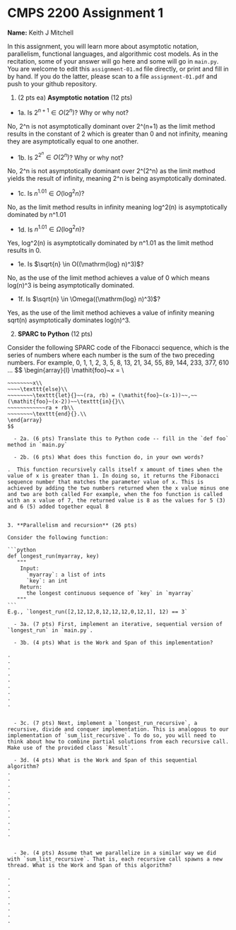 

# CMPS 2200 Assignment 1

**Name:** Keith J Mitchell


In this assignment, you will learn more about asymptotic notation, parallelism, functional languages, and algorithmic cost models. As in the recitation, some of your answer will go here and some will go in `main.py`. You are welcome to edit this `assignment-01.md` file directly, or print and fill in by hand. If you do the latter, please scan to a file `assignment-01.pdf` and push to your github repository. 
  
  

1. (2 pts ea) **Asymptotic notation** (12 pts)

  - 1a. Is $2^{n+1} \in O(2^n)$? Why or why not? 

No, 2^n is not asymptotically dominant over 2^(n+1) as the limit method results in the constant of 2 which is greater than 0 and not infinity, meaning they are asymptotically equal to one another.

  - 1b. Is $2^{2^n} \in O(2^n)$? Why or why not?     

No, 2^n is not asymptotically dominant over 2^(2^n) as the limit method yields the result of infinity, meaning 2^n is being asymptotically dominated. 

  - 1c. Is $n^{1.01} \in O(\mathrm{log}^2 n)$?    

No, as the limit method results in infinity meaning log^2(n) is asymptotically dominated by n^1.01 

  - 1d. Is $n^{1.01} \in \Omega(\mathrm{log}^2 n)$?  

Yes, log^2(n) is asymptotically dominated by n^1.01 as the limit method results in 0.

  - 1e. Is $\sqrt{n} \in O((\mathrm{log} n)^3)$?  

No, as the use of the limit method achieves a value of 0 which means log(n)^3 is being asymptotically dominated. 

  - 1f. Is $\sqrt{n} \in \Omega((\mathrm{log} n)^3)$?  

Yes, as the use of the limit method achieves a value of infinity meaning sqrt(n) asymptotically dominates log(n)^3.


2. **SPARC to Python** (12 pts)

Consider the following SPARC code of the Fibonacci sequence, which is the series of numbers where each number is the sum of the two preceding numbers. For example, 0, 1, 1, 2, 3, 5, 8, 13, 21, 34, 55, 89, 144, 233, 377, 610 ... 
$$
\begin{array}{l}
\mathit{foo}~x =   \\
~~~~\texttt{if}{}~~x \le 1~~\texttt{then}{}\\
~~~~~~~~x\\   
~~~~\texttt{else}\\
~~~~~~~~\texttt{let}{}~~(ra, rb) = (\mathit{foo}~(x-1))~~,~~(\mathit{foo}~(x-2))~~\texttt{in}{}\\  
~~~~~~~~~~~~ra + rb\\  
~~~~~~~~\texttt{end}{}.\\
\end{array}
$$ 

  - 2a. (6 pts) Translate this to Python code -- fill in the `def foo` method in `main.py`  

  - 2b. (6 pts) What does this function do, in your own words?  

.  This function recursively calls itself x amount of times when the value of x is greater than 1. In doing so, it returns the Fibonacci sequence number that matches the parameter value of x. This is achieved by adding the two numbers returned when the x value minus one and two are both called For example, when the foo function is called with an x value of 7, the returned value is 8 as the values for 5 (3) and 6 (5) added together equal 8
  

3. **Parallelism and recursion** (26 pts)

Consider the following function:  

```python
def longest_run(myarray, key)
   """
    Input:
      `myarray`: a list of ints
      `key`: an int
    Return:
      the longest continuous sequence of `key` in `myarray`
   """
```
E.g., `longest_run([2,12,12,8,12,12,12,0,12,1], 12) == 3`  
 
  - 3a. (7 pts) First, implement an iterative, sequential version of `longest_run` in `main.py`.  

  - 3b. (4 pts) What is the Work and Span of this implementation?  

.  
.  
.  
.  
.  
.  
.  
.  
.  


  - 3c. (7 pts) Next, implement a `longest_run_recursive`, a recursive, divide and conquer implementation. This is analogous to our implementation of `sum_list_recursive`. To do so, you will need to think about how to combine partial solutions from each recursive call. Make use of the provided class `Result`.   

  - 3d. (4 pts) What is the Work and Span of this sequential algorithm?  
.  
.  
.  
.  
.  
.  
.  
.  
.  
.  
.  


  - 3e. (4 pts) Assume that we parallelize in a similar way we did with `sum_list_recursive`. That is, each recursive call spawns a new thread. What is the Work and Span of this algorithm?  

.  
.  
.  
.  
.  
.  
.  
.  

